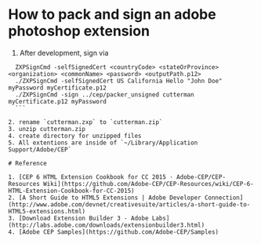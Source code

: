 # How to pack and sign an adobe photoshop extension

1. After development, sign via

  ```
	ZXPSignCmd -selfSignedCert <countryCode> <stateOrProvince> <organization> <commonName> <password> <outputPath.p12>
	./ZXPSignCmd -selfSignedCert US California Hello "John Doe" myPassword myCertificate.p12
    ./ZXPSignCmd -sign ../cep/packer_unsigned cutterman myCertificate.p12 myPassword
	```

2. rename `cutterman.zxp` to `cutterman.zip`
3. unzip cutterman.zip
4. create directory for unzipped files
5. All extentions are inside of `~/Library/Application Support/Adobe/CEP` 

# Reference

1. [CEP 6 HTML Extension Cookbook for CC 2015 · Adobe-CEP/CEP-Resources Wiki](https://github.com/Adobe-CEP/CEP-Resources/wiki/CEP-6-HTML-Extension-Cookbook-for-CC-2015)
2. [A Short Guide to HTML5 Extensions | Adobe Developer Connection](http://www.adobe.com/devnet/creativesuite/articles/a-short-guide-to-HTML5-extensions.html)
3. [Download Extension Builder 3 - Adobe Labs](http://labs.adobe.com/downloads/extensionbuilder3.html)
4. [Adobe CEP Samples](https://github.com/Adobe-CEP/Samples)

